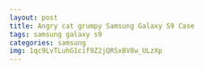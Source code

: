 ```yaml
---
layout: post
title: Angry cat grumpy Samsung Galaxy S9 Case
tags: samsung galaxy s9
categories: samsung
img: 1qc9LvTLuhG1cif9Z2jQRSxBV8w_ULzXp
---
```

